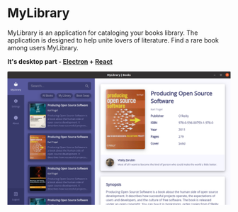 MyLibrary
===================

MyLibrary is an application for cataloging your books library.
The application is designed to help unite lovers of literature.
Find a rare book among users MyLibrary.

**It's desktop part - [Electron](https://www.electronjs.org/) + [React](https://reactjs.org/)**

![picture](data/preview260121.png)
